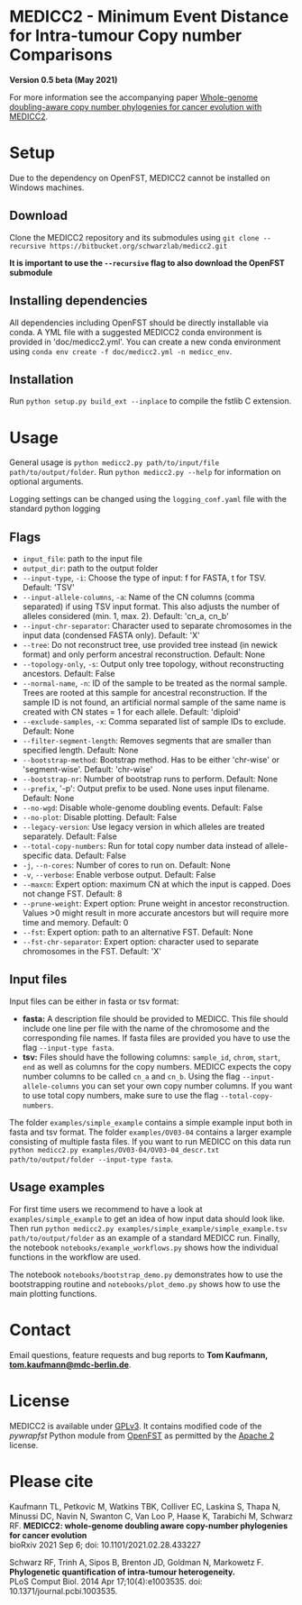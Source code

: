 # MEDICC2 - Minimum Event Distance for Intra-tumour Copy number Comparisons

**Version 0.5 beta (May 2021)**

For more information see the accompanying  paper [Whole-genome doubling-aware copy number phylogenies for cancer evolution with MEDICC2](https://www.biorxiv.org/content/10.1101/2021.02.28.433227v2).

# Setup
Due to the dependency on OpenFST, MEDICC2 cannot be installed on Windows machines.

## Download

Clone the MEDICC2 repository and its submodules using `git clone --recursive https://bitbucket.org/schwarzlab/medicc2.git`

**It is important to use the `--recursive` flag to also download the OpenFST submodule**

## Installing dependencies
All dependencies including OpenFST should be directly installable via conda. A YML file with a suggested MEDICC2 conda environment is provided in 'doc/medicc2.yml'. You can create a new conda environment using `conda env create -f doc/medicc2.yml -n medicc_env`.


## Installation

Run `python setup.py build_ext --inplace` to compile the fstlib C extension.

# Usage

General usage is `python medicc2.py path/to/input/file path/to/output/folder`. Run `python medicc2.py --help` for information on optional arguments.

Logging settings can be changed using the `logging_conf.yaml` file with the standard python logging 


## Flags

* `input_file`: path to the input file
* `output_dir`: path to the output folder
* `--input-type`, `-i`: Choose the type of input: f for FASTA, t for TSV. Default: 'TSV'
* `--input-allele-columns`, `-a`: Name of the CN columns (comma separated) if using TSV input format. This also adjusts the number of alleles considered (min. 1, max. 2). Default: 'cn_a, cn_b'
* `--input-chr-separator`: Character used to separate chromosomes in the input data (condensed FASTA only). Default: 'X'
* `--tree`: Do not reconstruct tree, use provided tree instead (in newick format) and only perform ancestral reconstruction. Default: None
* `--topology-only`, `-s`: Output only tree topology, without reconstructing ancestors. Default: False
* `--normal-name`, `-n`: ID of the sample to be treated as the normal sample. Trees are rooted at this sample for ancestral reconstruction. If the sample ID is not found, an artificial normal sample of the same name is created with CN states = 1 for each allele. Default: 'diploid'
* `--exclude-samples`, `-x`: Comma separated list of sample IDs to exclude. Default: None
* `--filter-segment-length`: Removes segments that are smaller than specified length. Default: None
* `--bootstrap-method`: Bootstrap method. Has to be either 'chr-wise' or 'segment-wise'. Default: 'chr-wise'
* `--bootstrap-nr`: Number of bootstrap runs to perform. Default: None
* `--prefix`, '-p': Output prefix to be used. None uses input filename. Default: None
* `--no-wgd`: Disable whole-genome doubling events. Default: False
* `--no-plot`: Disable plotting. Default: False
* `--legacy-version`: Use legacy version in which alleles are treated separately. Default: False
* `--total-copy-numbers`: Run for total copy number data instead of allele-specific data. Default: False
* `-j`, `--n-cores`: Number of cores to run on. Default: None
* `-v`, `--verbose`: Enable verbose output. Default: False
* `--maxcn`: Expert option: maximum CN at which the input is capped. Does not change FST. Default: 8
* `--prune-weight`: Expert option: Prune weight in ancestor reconstruction. Values >0 might result in more accurate ancestors but will require more time and memory. Default: 0
* `--fst`: Expert option: path to an alternative FST. Default: None
* `--fst-chr-separator`: Expert option: character used to separate chromosomes in the FST. Default: 'X'


## Input files
Input files can be either in fasta or tsv format:
* **fasta:** A description file should be provided to MEDICC. This file should include one line per file with the name of the chromosome and the corresponding file names. If fasta files are provided you have to use the flag `--input-type fasta`.
* **tsv:** Files should have the following columns: `sample_id`, `chrom`, `start`, `end` as well as columns for the copy numbers. MEDICC expects the copy number columns to be called `cn_a` and `cn_b`. Using the flag `--input-allele-columns` you can set your own copy number columns. If you want to use total copy numbers, make sure to use the flag `--total-copy-numbers`.

The folder `examples/simple_example` contains a simple example input both in fasta and tsv format.
The folder `examples/OV03-04` contains a larger example consisting of multiple fasta files. If you want to run MEDICC on this data run `python medicc2.py examples/OV03-04/OV03-04_descr.txt path/to/output/folder --input-type fasta`.

## Usage examples
For first time users we recommend to have a look at `examples/simple_example` to get an idea of how input data should look like. Then run `python medicc2.py examples/simple_example/simple_example.tsv path/to/output/folder` as an example of a standard MEDICC run. Finally, the notebook `notebooks/example_workflows.py` shows how the individual functions in the workflow are used.

The notebook `notebooks/bootstrap_demo.py` demonstrates how to use the bootstrapping routine and `notebooks/plot_demo.py` shows how to use the main plotting functions.

# Contact
Email questions, feature requests and bug reports to **Tom Kaufmann, tom.kaufmann@mdc-berlin.de**.

# License
MEDICC2 is available under [GPLv3](https://www.gnu.org/licenses/gpl-3.0.en.html). It contains modified code of the *pywrapfst* Python module from [OpenFST](http://www.openfst.org/) as permitted by the [Apache 2](http://www.apache.org/licenses/LICENSE-2.0) license.

# Please cite
Kaufmann TL, Petkovic M, Watkins TBK, Colliver EC, Laskina S, Thapa N, Minussi DC, Navin N, Swanton C, Van Loo P, Haase K, Tarabichi M, Schwarz RF.
**MEDICC2: whole-genome doubling aware copy-number phylogenies for cancer evolution**  
bioRxiv 2021 Sep 6; doi: 10.1101/2021.02.28.433227 

Schwarz RF, Trinh A, Sipos B, Brenton JD, Goldman N, Markowetz F.  
**Phylogenetic quantification of intra-tumour heterogeneity.**  
PLoS Comput Biol. 2014 Apr 17;10(4):e1003535. doi: 10.1371/journal.pcbi.1003535.

